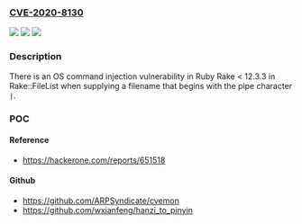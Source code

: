 ### [CVE-2020-8130](https://cve.mitre.org/cgi-bin/cvename.cgi?name=CVE-2020-8130)
![](https://img.shields.io/static/v1?label=Product&message=https%3A%2F%2Fgithub.com%2Fruby%2Fruby&color=blue)
![](https://img.shields.io/static/v1?label=Version&message=n%2Fa&color=blue)
![](https://img.shields.io/static/v1?label=Vulnerability&message=OS%20Command%20Injection%20(CWE-78)&color=brighgreen)

### Description

There is an OS command injection vulnerability in Ruby Rake < 12.3.3 in Rake::FileList when supplying a filename that begins with the pipe character `|`.

### POC

#### Reference
- https://hackerone.com/reports/651518

#### Github
- https://github.com/ARPSyndicate/cvemon
- https://github.com/wxianfeng/hanzi_to_pinyin

